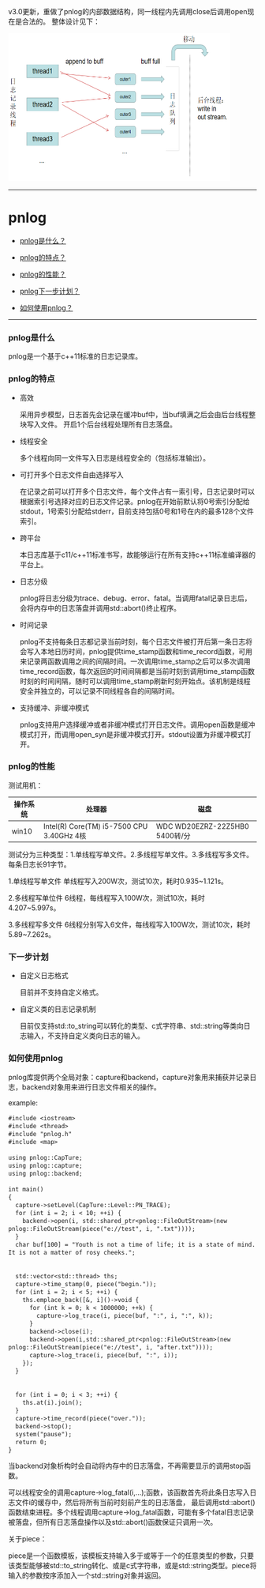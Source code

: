 ﻿v3.0更新，重做了pnlog的内部数据结构，同一线程内先调用close后调用open现在是合法的。
整体设计见下：

<img src="https://github.com/chloro-pn/pnlog/blob/master/pic/4.png" width="450" height="300">

***

# pnlog
* [pnlog是什么？](#what-is-pnlog)

* [pnlog的特点？](#characteristic)

* [pnlog的性能？](#performance)

* [pnlog下一步计划？](#next-step)

* [如何使用pnlog？](#how-to-use-pnlog)
***
### <span id = "what-is-pnlog"> pnlog是什么</span> #
pnlog是一个基于c++11标准的日志记录库。
### <span id = "characteristic"> pnlog的特点</span> #
* 高效

    采用异步模型，日志首先会记录在缓冲buf中，当buf填满之后会由后台线程整块写入文件。
    开启1个后台线程处理所有日志落盘。

* 线程安全

    多个线程向同一文件写入日志是线程安全的（包括标准输出）。

* 可打开多个日志文件自由选择写入

    在记录之前可以打开多个日志文件，每个文件占有一索引号，日志记录时可以根据索引号选择对应的日志文件记录。pnlog在开始前默认将0号索引分配给stdout，1号索引分配给stderr，目前支持包括0号和1号在内的最多128个文件索引。
    
* 跨平台

    本日志库基于c11/c++11标准书写，故能够运行在所有支持c++11标准编译器的平台上。
    
* 日志分级

    pnlog将日志分级为trace、debug、error、fatal。当调用fatal记录日志后，会将内存中的日志落盘并调用std::abort()终止程序。

* 时间记录

    pnlog不支持每条日志都记录当前时刻，每个日志文件被打开后第一条日志将会写入本地日历时间，pnlog提供time_stamp函数和time_record函数，可用来记录两函数调用之间的间隔时间。一次调用time_stamp之后可以多次调用time_record函数，每次返回的时间间隔都是当前时刻到调用time_stamp函数时刻的时间间隔，随时可以调用time_stamp刷新时刻开始点。该机制是线程安全并独立的，可以记录不同线程各自的间隔时间。

    
* 支持缓冲、非缓冲模式

    pnlog支持用户选择缓冲或者非缓冲模式打开日志文件。调用open函数是缓冲模式打开，而调用open_syn是非缓冲模式打开。stdout设置为非缓冲模式打开。

### <span id = "performance">pnlog的性能</span> #
测试用机：

 操作系统 | 处理器 | 磁盘
------| ------ | ------
win10 | Intel(R) Core(TM) i5-7500 CPU 3.40GHz 4核 | WDC WD20EZRZ-22Z5HB0 5400转/分

测试分为三种类型：1.单线程写单文件。2.多线程写单文件。3.多线程写多文件。每条日志长91字节。

1.单线程写单文件
单线程写入200W次，测试10次，耗时0.935~1.121s。

2.多线程写单位件
6线程，每线程写入100W次，测试10次，耗时4.207~5.997s。

3.多线程写多文件
6线程分别写入6文件，每线程写入100W次，测试10次，耗时5.89~7.262s。

### <span id = "next-step">下一步计划</span>

* 自定义日志格式
    
    目前并不支持自定义格式。
    
* 自定义类的日志记录机制
    
    目前仅支持std::to_string可以转化的类型、c式字符串、std::string等类向日志输入，不支持自定义类向日志的输入。
    
### <span id = "how-to-use-pnlog"> 如何使用pnlog</span> #
pnlog库提供两个全局对象：capture和backend，capture对象用来捕获并记录日志，backend对象用来进行日志文件相关的操作。

example:

```
#include <iostream>
#include <thread>
#include "pnlog.h"
#include <map>

using pnlog::CapTure;
using pnlog::capture;
using pnlog::backend;

int main()
{
  capture->setLevel(CapTure::Level::PN_TRACE);
  for (int i = 2; i < 10; ++i) {
    backend->open(i, std::shared_ptr<pnlog::FileOutStream>(new pnlog::FileOutStream(piece("e://test", i, ".txt"))));
  }
  char buf[100] = "Youth is not a time of life; it is a state of mind. It is not a matter of rosy cheeks.";


  std::vector<std::thread> ths;
  capture->time_stamp(0, piece("begin."));
  for (int i = 2; i < 5; ++i) {
    ths.emplace_back([&, i]()->void {
      for (int k = 0; k < 1000000; ++k) {
        capture->log_trace(i, piece(buf, ":", i, ":", k));
      }
      backend->close(i);
      backend->open(i,std::shared_ptr<pnlog::FileOutStream>(new pnlog::FileOutStream(piece("e://test", i, "after.txt"))));
      capture->log_trace(i, piece(buf, ":", i));
    });
  }


  for (int i = 0; i < 3; ++i) {
    ths.at(i).join();
  }
  capture->time_record(piece("over."));
  backend->stop();
  system("pause");
  return 0;
}

```

当backend对象析构时会自动将内存中的日志落盘，不再需要显示的调用stop函数。

可以线程安全的调用capture->log_fatal(i,...);函数，该函数首先将此条日志写入日志文件i的缓存中，然后将所有当前时刻前产生的日志落盘，
最后调用std::abort()函数结束进程。多个线程调用capture->log_fatal函数，可能有多个fatal日志记录被落盘，但所有日志落盘操作以及std::abort()函数保证只调用一次。

关于piece：

piece是一个函数模板，该模板支持输入多于或等于一个的任意类型的参数，只要该类型能够被std::to_string转化、或是c式字符串，或是std::string类型。piece将输入的参数按序添加入一个std::string对象并返回。
